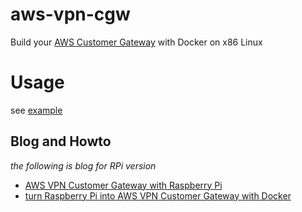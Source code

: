 # aws-vpn-cgw

Build your [AWS Customer Gateway](http://docs.aws.amazon.com/AmazonVPC/latest/NetworkAdminGuide/Introduction.html) with Docker on x86 Linux

# Usage

see [example](https://github.com/pahud/aws-vpn-cgw/blob/master/example/run.sh)


## Blog and Howto
_the following is blog for RPi version_

- [AWS VPN Customer Gateway with Raspberry Pi](https://medium.com/@pahud/aws-vpn-customer-gateway-with-raspberry-pi-3fc60b0393e5#.7nbdgryds)
- [turn Raspberry Pi into AWS VPN Customer Gateway with Docker](https://medium.com/@pahud/turn-raspberry-pi-into-aws-vpn-customer-gateway-with-docker-41b200140e7c#.v0bl2gz7f) 

